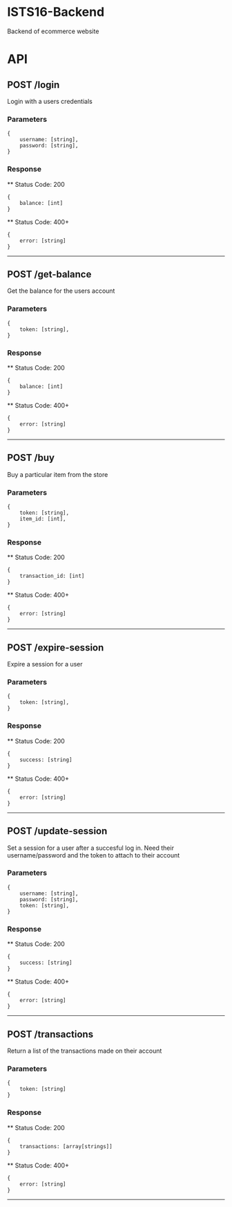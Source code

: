 # ISTS16-Backend
Backend of ecommerce website

# API

## POST /login
Login with a users credentials

### Parameters
```
{
    username: [string],
    password: [string],
}
```

### Response
** Status Code: 200
```
{
    balance: [int]
}
```
** Status Code: 400+
```
{
    error: [string]
}
```
---

## POST /get-balance
Get the balance for the users account

### Parameters
```
{
    token: [string],
}
```

### Response
** Status Code: 200
```
{
    balance: [int]
}
```
** Status Code: 400+
```
{
    error: [string]
}
```
---

## POST /buy
Buy a particular item from the store

### Parameters
```
{
    token: [string],
    item_id: [int],
}
```

### Response
** Status Code: 200
```
{
    transaction_id: [int]
}
```
** Status Code: 400+
```
{
    error: [string]
}
```
---

## POST /expire-session
Expire a session for a user

### Parameters
```
{
    token: [string],
}
```

### Response
** Status Code: 200
```
{
    success: [string]
}
```
** Status Code: 400+
```
{
    error: [string]
}
```
---

## POST /update-session
Set a session for a user after a succesful log in. Need their username/password and the token to attach to their account

### Parameters
```
{
    username: [string],
    password: [string],
    token: [string],
}
```

### Response
** Status Code: 200
```
{
    success: [string]
}
```
** Status Code: 400+
```
{
    error: [string]
}
```
---

## POST /transactions
Return a list of the transactions made on their account

### Parameters
```
{
    token: [string]
}
```

### Response
** Status Code: 200
```
{
    transactions: [array[strings]]
}
```
** Status Code: 400+
```
{
    error: [string]
}
```
---
